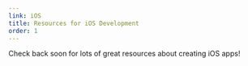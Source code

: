 ```yaml
---
link: iOS
title: Resources for iOS Development
order: 1
---
```

Check back soon for lots of great resources about creating iOS apps!